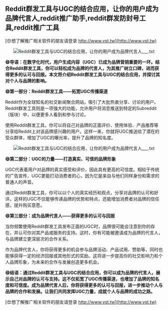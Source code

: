 ## **Reddit群发工具与UGC的结合应用，让你的用户成为品牌代言人,reddit推广助手,reddit群发防封号工具,reddit推广工具**

[😍想了解推广相关软件的朋友请登录 http://www.vst.tw](http://www.vst.tw)

 <center><img src="https://vst.tw/MP4/tuiguang/png/5.png" alt="Reddit群发工具与UGC的结合应用，让你的用户成为品牌代言人___.txt"></center>

**😄导语：在数字化时代，用户生成内容（UGC）已成为品牌营销重要的一环。结合Reddit群发工具，你可以轻松成为品牌的代言人，为其推广树立口碑，进而获得更多的认可与回报。本文将介绍Reddit群发工具与UGC的结合应用，并探讨其对个人与品牌的影响。**

**😄第一部分：Reddit群发工具——拓宽UGC传播渠道**

Reddit作为全球知名的社交新闻聚合网站，吸引了大批热衷分享、讨论的用户。Reddit群发工具则是一项强大的功能，允许用户将消息推送到特定的Subreddit（版块）中，以便更多人看到和参与讨论。

使用Reddit群发工具，你可以将自己对品牌的正面评价、使用体验、产品推荐等分享给Reddit上对该品牌感兴趣的用户。这样一来，你就将UGC推送给了潜在的受众群体，增加了UGC的曝光率，提升了品牌的知名度。

 <center><img src="https://vst.tw/MP4/tuiguang/png/3.png" alt="Reddit群发工具与UGC的结合应用，让你的用户成为品牌代言人___.txt"></center>

**😄第二部分：UGC的力量——打造真实、可信的品牌形象**

UGC代表着用户对品牌的真实感受和评价，因此具有更高的可信度。相较于传统的广告宣传，UGC更能打动消费者的心，因为它是来自与他们同样身份和需求的普通人的声音。

通过Reddit群发工具，你可以以个人的真实经历和观点，分享对品牌的认可和好评。这样的UGC不仅能够传递品牌的优势和特点，还能增加消费者对品牌的信任感，提升购买意愿。

**😄第三部分：成为品牌代言人——获得更多的认可与回报**

当你频繁使用Reddit群发工具发布正面的UGC时，品牌很可能会注意到你的存在，并认可你对其产品或服务的支持。这时，你有可能被邀请成为品牌的代言人，与品牌建立更深层次的合作关系。

作为品牌代言人，你将获得更多的机会参与品牌活动、产品试用、赞助等，同时也能够获得一定的经济回报或其他形式的奖励。这将进一步提高你的社交影响力和个人品牌形象，为未来的合作与发展创造更多机会。

**😄结语：通过Reddit群发工具与UGC的结合应用，你可以成为品牌的代言人，展示自己对品牌的认可与支持。这不仅拓宽了UGC传播渠道，也增加了品牌的知名度和可信度。成为品牌代言人后，你将获得更多的认可与回报，进一步推动个人与品牌的合作和发展。让我们共同发挥UGC力量，成就个人与品牌的成功之路。**

[😍想了解推广相关软件的朋友请登录 http://www.vst.tw](http://www.vst.tw)



